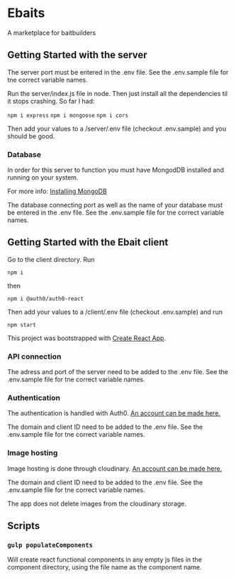# Ebaits

A marketplace for baitbuilders


## Getting Started with the server

The server port must be entered in the .env file. See the .env.sample file for tne correct variable names.

Run the server/index.js file in node. Then just install all the dependencies til it stops crashing. So far I had:

`npm i express`
`npm i mongoose`
`npm i cors `

Then add your values to a /server/.env file (checkout .env.sample) and you should be good.

### Database

In order for this server to function you must have MongodDB installed and running on your system.

For more info: [Installing MongoDB](https://www.mongodb.com/docs/manual/installation/)

The database connecting port as well as the name of your database must be entered in the .env file. See the .env.sample file for tne correct variable names.

## Getting Started with the Ebait client

Go to the client directory. Run

`npm i`

 then 
 
 `npm i @auth0/auth0-react`

Then add your values to a /client/.env file (checkout .env.sample) and run

`npm start`

This project was bootstrapped with [Create React App](https://github.com/facebook/create-react-app).

### API connection

The adress and port of the server need to be added to the .env file. See the .env.sample file for tne correct variable names.

### Authentication

The authentication is handled with Auth0. [An account can be made here.](https://auth0.com/)

The domain and client ID need to be added to the .env file. See the .env.sample file for tne correct variable names.

### Image hosting

Image hosting is done through cloudinary. [An account can be made here.](https://cloudinary.com/)

The domain and client ID need to be added to the .env file. See the .env.sample file for tne correct variable names.

The app does not delete images from the cloudinary storage.

## Scripts

### `gulp populateComponents`

Will create react functional components in any empty js files in the component directory, using the file name as the component name.


